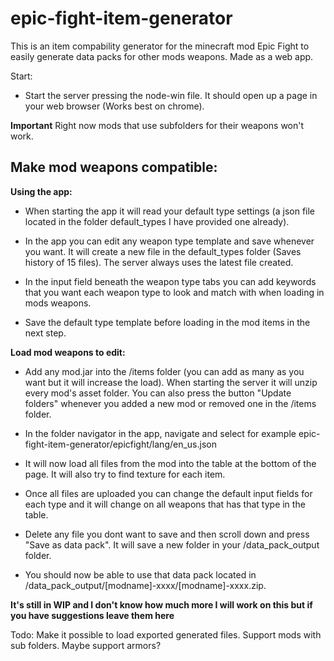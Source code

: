 ﻿# epic-fight-item-generator

This is an item compability generator for the minecraft mod Epic Fight to easily generate data packs for other mods weapons. Made as a web app.

Start:
- Start the server pressing the node-win file. It should open up a page in your web browser (Works best on chrome).

**Important**
Right now mods that use subfolders for their weapons won't work. 

Make mod weapons compatible:
-------------------------
**Using the app:**

- When starting the app it will read your default type settings (a json file located in the folder default_types I have provided one already).

- In the app you can edit any weapon type template and save whenever you want. It will create a new file in the default_types folder (Saves history of 15 files). The server always uses the latest file created.

- In the input field beneath the weapon type tabs you can add keywords that you want each weapon type to look and match with when loading in mods weapons.

- Save the default type template before loading in the mod items in the next step.

**Load mod weapons to edit:**

- Add any mod.jar into the /items folder (you can add as many as you want but it will increase the load). When starting the server it will unzip every mod's asset folder. You can also press the button "Update folders" whenever you added a new mod or removed one in the /items folder.

- In the folder navigator in the app, navigate and select for example epic-fight-item-generator/epicfight/lang/en_us.json

- It will now load all files from the mod into the table at the bottom of the page. It will also try to find texture for each item.

- Once all files are uploaded you can change the default input fields for each type and it will change on all weapons that has that type in the table.

- Delete any file you dont want to save and then scroll down and press "Save as data pack". It will save a new folder in your /data_pack_output folder.

- You should now be able to use that data pack located in /data_pack_output/[modname]-xxxx/[modname]-xxxx.zip.


**It's still in WIP and I don't know how much more I will work on this but if you have suggestions leave them here**

Todo:
Make it possible to load exported generated files.
Support mods with sub folders.
Maybe support armors?




